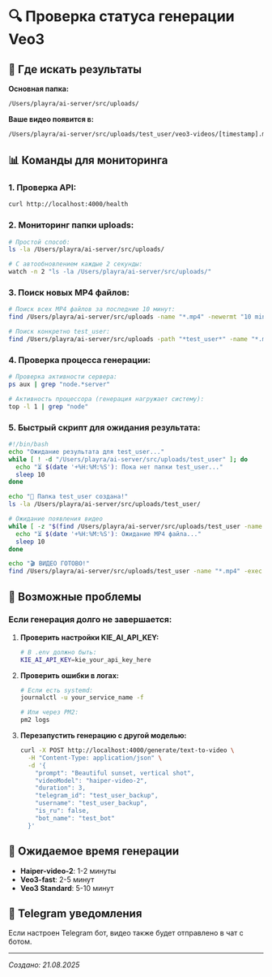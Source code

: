 # 🔍 Проверка статуса генерации Veo3

## 📍 Где искать результаты

**Основная папка:**
```bash
/Users/playra/ai-server/src/uploads/
```

**Ваше видео появится в:**
```bash
/Users/playra/ai-server/src/uploads/test_user/veo3-videos/[timestamp].mp4
```

## 📊 Команды для мониторинга

### 1. Проверка API:
```bash
curl http://localhost:4000/health
```

### 2. Мониторинг папки uploads:
```bash
# Простой способ:
ls -la /Users/playra/ai-server/src/uploads/

# С автообновлением каждые 2 секунды:
watch -n 2 "ls -la /Users/playra/ai-server/src/uploads/"
```

### 3. Поиск новых MP4 файлов:
```bash
# Поиск всех MP4 файлов за последние 10 минут:
find /Users/playra/ai-server/src/uploads -name "*.mp4" -newermt "10 minutes ago"

# Поиск конкретно test_user:
find /Users/playra/ai-server/src/uploads -path "*test_user*" -name "*.mp4"
```

### 4. Проверка процесса генерации:
```bash
# Проверка активности сервера:
ps aux | grep "node.*server"

# Активность процессора (генерация нагружает систему):
top -l 1 | grep "node"
```

### 5. Быстрый скрипт для ожидания результата:
```bash
#!/bin/bash
echo "Ожидание результата для test_user..."
while [ ! -d "/Users/playra/ai-server/src/uploads/test_user" ]; do
  echo "⏳ $(date '+%H:%M:%S'): Пока нет папки test_user..."
  sleep 10
done

echo "🎉 Папка test_user создана!"
ls -la /Users/playra/ai-server/src/uploads/test_user/

# Ожидание появления видео
while [ -z "$(find /Users/playra/ai-server/src/uploads/test_user -name '*.mp4' 2>/dev/null)" ]; do
  echo "⏳ $(date '+%H:%M:%S'): Ожидание MP4 файла..."
  sleep 10
done

echo "🎬 ВИДЕО ГОТОВО!"
find /Users/playra/ai-server/src/uploads/test_user -name "*.mp4" -exec ls -la {} \;
```

## 🚨 Возможные проблемы

### Если генерация долго не завершается:

1. **Проверить настройки KIE_AI_API_KEY:**
   ```bash
   # В .env должно быть:
   KIE_AI_API_KEY=kie_your_api_key_here
   ```

2. **Проверить ошибки в логах:**
   ```bash
   # Если есть systemd:
   journalctl -u your_service_name -f
   
   # Или через PM2:
   pm2 logs
   ```

3. **Перезапустить генерацию с другой моделью:**
   ```bash
   curl -X POST http://localhost:4000/generate/text-to-video \
     -H "Content-Type: application/json" \
     -d '{
       "prompt": "Beautiful sunset, vertical shot",
       "videoModel": "haiper-video-2",
       "duration": 3,
       "telegram_id": "test_user_backup",
       "username": "test_user_backup",
       "is_ru": false,
       "bot_name": "test_bot"
     }'
   ```

## 🎯 Ожидаемое время генерации

- **Haiper-video-2**: 1-2 минуты
- **Veo3-fast**: 2-5 минут  
- **Veo3 Standard**: 5-10 минут

## 📱 Telegram уведомления

Если настроен Telegram бот, видео также будет отправлено в чат с ботом.

---

*Создано: 21.08.2025*